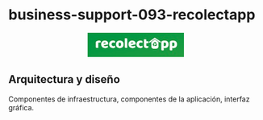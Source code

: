 # business-support-093-recolectapp

<p align="center">
  <img src="../../assets/title_recolectapp.png">
</p>


## Arquitectura y diseño 

Componentes de infraestructura, componentes de la aplicación, interfaz gráfica.
